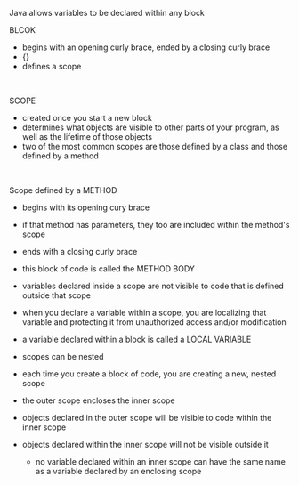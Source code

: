 Java allows variables to be declared within any block
</br>

BLCOK

- begins with an opening curly brace, ended by a closing curly brace
- {}
- defines a scope

</br>

SCOPE

- created once you start a new block
- determines what objects are visible to other parts of your program, as well as the lifetime of those objects
- two of the most common scopes are those defined by a class and those defined by a method

</br>

Scope defined by a METHOD

- begins with its opening cury brace
- if that method has parameters, they too are included within the method's scope
- ends with a closing curly brace
- this block of code is called the METHOD BODY
  </br>

- variables declared inside a scope are not visible to code that is defined outside that scope
- when you declare a variable within a scope, you are localizing that variable and protecting it from unauthorized access and/or modification
- a variable declared within a block is called a LOCAL VARIABLE
  </br>

- scopes can be nested
- each time you create a block of code, you are creating a new, nested scope
- the outer scope encloses the inner scope
- objects declared in the outer scope will be visible to code within the inner scope
- objects declared within the inner scope will not be visible outside it
  </br>

  - no variable declared within an inner scope can have the same name as a variable declared by an enclosing scope
